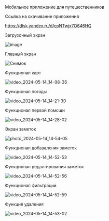 Мобильное приложение для путешественников 

Ссылка на скачивание приложения

https://disk.yandex.ru/d/cpNTwjx7O646HQ

Загрузочный экран




![image](https://github.com/Sibilyov/Diplom_work/assets/90633901/20f3a304-1f27-4d7d-ac8e-9abc62dc9c13)





Главный экран









![Снимок](https://github.com/Sibilyov/Diplom_work/assets/90633901/c66d9bbd-7aa9-4503-945c-63faaa6567e3) 







Функционал карт



![video_2024-05-14_14-08-36](https://github.com/Sibilyov/Diplom_work/assets/90633901/5ee0eb05-03a3-4396-87f8-61a9f86749cc)




Функционал погоды



![video_2024-05-14_14-21-30](https://github.com/Sibilyov/Diplom_work/assets/90633901/b212e6f9-8d31-4339-9ad9-80179a5dfdec)



Функционал первой помощи



![video_2024-05-14_14-28-02](https://github.com/Sibilyov/Diplom_work/assets/90633901/11290d2e-6fe0-402c-8bbc-153fd6058c40)




Экран заметок 




![photo_2024-05-14_14-54-05](https://github.com/Sibilyov/Diplom_work/assets/90633901/b331bfb8-6f3b-4e6f-904c-96a550742269)





Функционал добаваления заметок 





![video_2024-05-14_14-52-53](https://github.com/Sibilyov/Diplom_work/assets/90633901/e60db70f-4fcf-499d-8c53-a571aa959c4a)



Функционал редактирования заметок 





![video_2024-05-14_14-52-56](https://github.com/Sibilyov/Diplom_work/assets/90633901/b7fb2243-b4fc-4cd3-8eb9-579b49fdb2e9)



Функционал фильтрации




![video_2024-05-14_14-52-59](https://github.com/Sibilyov/Diplom_work/assets/90633901/f3e80d55-25ec-4b59-95c9-dc579ced56a8)




Функция удаления 




![video_2024-05-14_14-53-02](https://github.com/Sibilyov/Diplom_work/assets/90633901/ed4461e3-fc33-445d-949c-70a428f7b74a)




